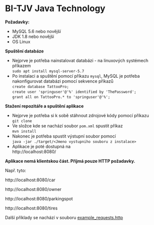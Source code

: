 # BI-TJV Java Technology

**Požadavky:**  
*  MySQL 5.6 nebo novější  
*  JDK 1.8 nebo novější  
*  OS Linux

**Spuštění databáze**  
* Nejprve je potřeba nainstalovat databázi - na linuxových systémech příkazem   
`sudo apt install mysql-server-5.7`  
* Po instalaci a spuštění pomocí příkazu `mysql`, MySQL je potřeba nakonfigurovat databázi pomocí sekvence příkazů  
`create database TattooPro;`  
`create user 'springuser'@'%' identified by 'ThePassword';`  
`grant all on TattooPro.* to 'springuser'@'%';`  

**Stažení repozitáře a spuštění aplikace**  
*  Nejprve je potřeba si k sobě stáhnout zdrojové kódy pomocí příkazu  
`git clone`  
*  Ve složce kde se nachází soubor `pom.xml` spustit příkaz  
`mvn install`
*  Nakonec je potřeba spustit výstupní soubor pomocí  
`java -jar ./target/<Jmeno vystupniho souboru z instalace>`
* Aplikace je poté dostupná na\
http://localhost:8080/

**Aplikace nemá klientskou část. Příjmá pouze HTTP požadavky.**

Např. tyto:

http://localhost:8080/car

http://localhost:8080/owner

http://localhost:8080/parkingspot

http://localhost:8080/tires


Další příklady se nachází v souboru [example_requests.http](https://github.com/zunigjor/BI-TJV/blob/4e0e5cf5e91dd5c91249382933352ee1481f5d4b/example_requests.http)
